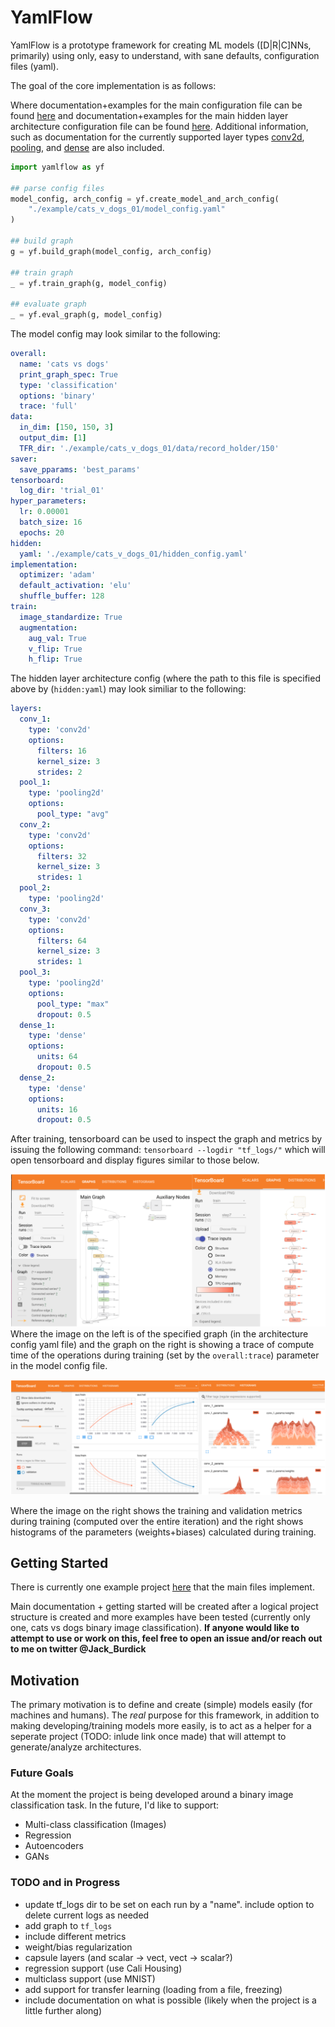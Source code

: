 # YamlFlow

[//]: # (Image References)
[tensorboard_graph]: ./misc/tensorboard_graph.png
[tensorboard_scalar]: ./misc/tensorboard_scalar.png

YamlFlow is a prototype framework for creating ML models ([D|R|C]NNs, primarily) using only, easy to understand, with sane defaults, configuration files (yaml).

The goal of the core implementation is as follows:

Where documentation+examples for the main configuration file can be found [here](./documentation_helper/configuration_files/model_config.md) and documentation+examples for the main hidden layer architecture configuration file can be found [here](./documentation_helper/configuration_files/hidden_config.md). Additional information, such as documentation for the currently supported layer types [conv2d](./documentation_helper/configuration_files/layers/conv2d.md), [pooling](./documentation_helper/configuration_files/layers/pooling2d.md), and [dense](./documentation_helper/configuration_files/layers/dense.md) are also included.

```python
import yamlflow as yf

## parse config files
model_config, arch_config = yf.create_model_and_arch_config(
    "./example/cats_v_dogs_01/model_config.yaml"
)

## build graph
g = yf.build_graph(model_config, arch_config)

## train graph
_ = yf.train_graph(g, model_config)

## evaluate graph
_ = yf.eval_graph(g, model_config)
```
The model config may look similar to the following:
```yaml
overall:
  name: 'cats vs dogs'
  print_graph_spec: True
  type: 'classification'
  options: 'binary'
  trace: 'full'
data:
  in_dim: [150, 150, 3]
  output_dim: [1]
  TFR_dir: './example/cats_v_dogs_01/data/record_holder/150'
saver:
  save_pparams: 'best_params'
tensorboard:
  log_dir: 'trial_01'
hyper_parameters:
  lr: 0.00001
  batch_size: 16
  epochs: 20
hidden:
  yaml: './example/cats_v_dogs_01/hidden_config.yaml'
implementation:
  optimizer: 'adam'
  default_activation: 'elu'
  shuffle_buffer: 128
train:
  image_standardize: True
  augmentation:
    aug_val: True
    v_flip: True
    h_flip: True
```

The hidden layer architecture config (where the path to this file is specified above by (`hidden:yaml`) may look similiar to the following:

```yaml
layers:
  conv_1:
    type: 'conv2d'
    options:
      filters: 16
      kernel_size: 3
      strides: 2
  pool_1:
    type: 'pooling2d'
    options:
      pool_type: "avg"
  conv_2:
    type: 'conv2d'
    options:
      filters: 32
      kernel_size: 3
      strides: 1
  pool_2:
    type: 'pooling2d'
  conv_3:
    type: 'conv2d'
    options:
      filters: 64
      kernel_size: 3
      strides: 1
  pool_3:
    type: 'pooling2d'
    options:
      pool_type: "max"
      dropout: 0.5
  dense_1:
    type: 'dense'
    options:
      units: 64
      dropout: 0.5
  dense_2:
    type: 'dense'
    options:
      units: 16
      dropout: 0.5
```

After training, tensorboard can be used to inspect the graph and metrics by issuing the following command: `tensorboard --logdir "tf_logs/"` which will open tensorboard and display figures similar to those below.

![Example of TensorFlow graph in tensorboard -- showing the graph and compute time trace][tensorboard_graph]
Where the image on the left is of the specified graph (in the architecture config yaml file) and the graph on the right is showing a trace of compute time of the operations during training (set by the `overall:trace`) parameter in the model config file.

![Example of TensorFlow metrics in tensorboard -- showing scalars and histogram][tensorboard_scalar]

Where the image on the right shows the training and validation metrics during training (computed over the entire iteration) and the right shows histograms of the parameters (weights+biases) calculated during training.

## Getting Started

There is currently one example project [here](./example/cats_v_dogs_01/README.md) that the main files implement.

Main documentation + getting started will be created after a logical project structure is created and more examples have been tested (currently only one, cats vs dogs binary image classification). **If anyone would like to attempt to use or work on this, feel free to open an issue and/or reach out to me on twitter @Jack_Burdick**

## Motivation

The primary motivation is to define and create (simple) models easily (for machines and humans). The *real* purpose for this framework, in addition to making developing/training models more easily, is to act as a helper for a seperate project (TODO: inlude link once made) that will attempt to generate/analyze architectures.

### Future Goals

At the moment the project is being developed around a binary image classification task. In the future, I'd like to support:

- Multi-class classification (Images)
- Regression
- Autoencoders
- GANs

### TODO and in Progress

- update tf_logs dir to be set on each run by a "name". include option to delete current logs as needed
- add graph to `tf_logs`
- include different metrics
- weight/bias regularization
- capsule layers (and scalar -> vect, vect -> scalar?)
- regression support (use Cali Housing)
- multiclass support (use MNIST)
- add support for transfer learning (loading from a file, freezing)
- include documentation on what is possible (likely when the project is a little further along)